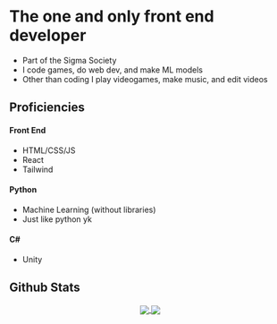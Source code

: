 
<h1>The one and only front end developer</h1> 
<ul>
  <li>Part of the Sigma Society</li>
  <li>I code games, do web dev, and make ML models</li>
  <li>Other than coding I play videogames, make music, and edit videos</li>
</ul>

<h2>Proficiencies</h2>
<h4>Front End</h4>
<ul>
  <li>HTML/CSS/JS</li>
  <li>React</li>
  <li>Tailwind</li> 
</ul>
<h4>Python</h4>
<ul>
  <li>Machine Learning (without libraries)</li>
  <li>Just like python yk</li>
</ul>
<h4>C#</h4>
<ul>
  <li>Unity</li>
</ul>


<h2>Github Stats</h2>

<p align="center">
  <a href="https://github.com/anuraghazra/github-readme-stats" align="center">
    <img align="center" src="https://github-readme-stats.vercel.app/api?username=SanixWheee&show_icons=true&include_all_commits=true&theme=ambient_gradient&hide_border=true"/>
  </a>
  <a href="https://github.com/anuraghazra/github-readme-stats" align="center">
    <img align="center" src="https://github-readme-stats.vercel.app/api/top-langs/?username=SanixWheee&layout=compact&theme=ambient_gradient&hide_border=true"/>
  </a>
</p>
<br>
<!-- [![GitHub Streak](https://streak-stats.demolab.com/?user=SanixWheee)](https://git.io/streak-stats) -->


<!--
**SanixWheee/SanixWheee** is a ✨ _special_ ✨ repository because its `README.md` (this file) appears on your GitHub profile.

Here are some ideas to get you started:

- 🔭 I’m currently working on ...
- 🌱 I’m currently learning ...
- 👯 I’m looking to collaborate on ...
- 🤔 I’m looking for help with ...
- 💬 Ask me about ...
- 📫 How to reach me: ...
- 😄 Pronouns: ...
- ⚡ Fun fact: ...
-->
